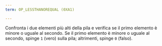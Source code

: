 ```yaml
---
term: OP_LESSTHANOREQUAL (0XA1)

---
```

Confronta i due elementi più alti della pila e verifica se il primo elemento è minore o uguale al secondo. Se il primo elemento è minore o uguale al secondo, spinge `1` (vero) sulla pila; altrimenti, spinge `0` (falso).